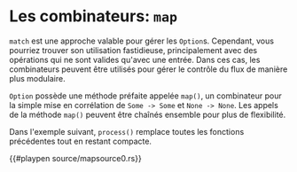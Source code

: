 # Les combinateurs: `map`

`match` est une approche valable pour gérer les `Option`s. Cependant, vous pourriez trouver son utilisation fastidieuse, principalement avec des opérations qui ne sont valides qu'avec une entrée. Dans ces cas, les combinateurs peuvent être utilisés pour gérer le contrôle du flux de manière plus modulaire.

`Option` possède une méthode préfaite appelée `map()`, un combinateur pour la simple mise en corrélation de `Some -> Some` et `None -> None`. Les appels de la méthode `map()` peuvent être chaînés ensemble pour plus de flexibilité.

Dans l'exemple suivant, `process()` remplace toutes les fonctions précédentes tout en restant compacte.

{{#playpen source/mapsource0.rs}}

